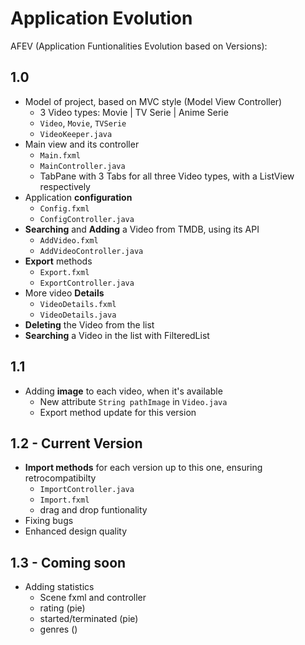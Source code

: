 # Application Evolution
AFEV (Application Funtionalities Evolution based on Versions):

## 1.0
- Model of project, based on MVC style (Model View Controller)
    - 3 Video types: Movie | TV Serie | Anime Serie
    - ```Video```, ```Movie```, ```TVSerie```
    - ```VideoKeeper.java```
- Main view and its controller
    - ```Main.fxml```
    - ```MainController.java```
    - TabPane with 3 Tabs for all three Video types, with a ListView respectively
- Application **configuration**
    - ```Config.fxml```
    - ```ConfigController.java```
- **Searching** and **Adding** a Video from TMDB, using its API
    - ```AddVideo.fxml```
    - ```AddVideoController.java```
- **Export** methods
    - ```Export.fxml```
    - ```ExportController.java```
- More video **Details**
    - ```VideoDetails.fxml```
    - ```VideoDetails.java```
- **Deleting** the Video from the list
- **Searching** a Video in the list with FilteredList

## 1.1 
- Adding **image** to each video, when it's available
    - New attribute ```String pathImage``` in ```Video.java```
    - Export method update for this version

## 1.2 - Current Version
- **Import methods** for each version up to this one, ensuring retrocompatibilty
    - ```ImportController.java```
    - ```Import.fxml```
    - drag and drop funtionality 
- Fixing bugs
- Enhanced design quality 

## 1.3 - Coming soon
- Adding statistics 
    - Scene fxml and controller
    - rating (pie)
    - started/terminated (pie)
    - genres ()
